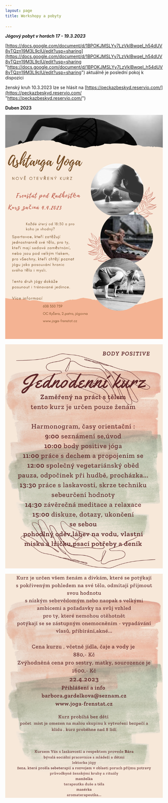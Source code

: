 ```yaml
---
layout: page
title: Workshopy a pobyty

---
```

**_Jógový pobyt v horách 17 - 19.3.2023_**

[https://docs.google.com/document/d/1BPOKJMSLYy7LzVkIBwqeI_h54dUV8vTQzn19M3L9clU/edit?usp=sharing](https://docs.google.com/document/d/1BPOKJMSLYy7LzVkIBwqeI_h54dUV8vTQzn19M3L9clU/edit?usp=sharing "https://docs.google.com/document/d/1BPOKJMSLYy7LzVkIBwqeI_h54dUV8vTQzn19M3L9clU/edit?usp=sharing") aktuálně je poslední pokoj k dispozici

ženský kruh 10.3.2023 lze se hlásit na [https://peckazbeskyd.reservio.com/](https://peckazbeskyd.reservio.com/ "https://peckazbeskyd.reservio.com/")

**Duben 2023**

![](/uploads/ahtanga-yoga.png)

![](/uploads/1.png)

![](/uploads/2.png)

#### 
